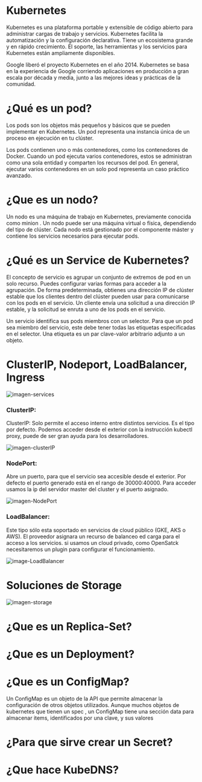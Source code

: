 # Kubernetes

Kubernetes es una plataforma portable y extensible de código abierto para administrar cargas de trabajo y servicios. 
Kubernetes facilita la automatización y la configuración declarativa. Tiene un ecosistema grande y en rápido crecimiento. 
El soporte, las herramientas y los servicios para Kubernetes están ampliamente disponibles.

Google liberó el proyecto Kubernetes en el año 2014. Kubernetes se basa en la experiencia de Google corriendo aplicaciones en producción a 
gran escala por década y media, junto a las mejores ideas y prácticas de la comunidad.

# ¿Qué es un pod?

Los pods son los objetos más pequeños y básicos que se pueden implementar en Kubernetes. Un pod representa una instancia única de un proceso en ejecución en tu clúster.

Los pods contienen uno o más contenedores, como los contenedores de Docker. Cuando un pod ejecuta varios contenedores, estos se administran como una sola entidad y comparten los recursos del pod. En general, ejecutar varios contenedores en un solo pod representa un caso práctico avanzado.

# ¿Que es un nodo?

Un nodo es una máquina de trabajo en Kubernetes, previamente conocida como minion . Un nodo puede ser una máquina virtual o física, dependiendo del tipo de clúster. Cada nodo está gestionado por el componente máster y contiene los servicios necesarios para ejecutar pods.

# ¿Qué es un Service de Kubernetes?

El concepto de servicio es agrupar un conjunto de extremos de pod en un solo recurso. Puedes configurar varias formas para acceder a la agrupación. De forma predeterminada, obtienes una dirección IP de clúster estable que los clientes dentro del clúster pueden usar para comunicarse con los pods en el servicio. Un cliente envía una solicitud a una dirección IP estable, y la solicitud se enruta a uno de los pods en el servicio.

Un servicio identifica sus pods miembros con un selector. Para que un pod sea miembro del servicio, este debe tener todas las etiquetas especificadas en el selector. Una etiqueta es un par clave-valor arbitrario adjunto a un objeto.

# ClusterIP, Nodeport, LoadBalancer, Ingress

![imagen-services](https://github.com/ltiisidii/kubernetes-tux/blob/main/tnK94zrEwyNe1hL-PhJXOA.png)

### ClusterIP:

ClusterIP: Solo permite el acceso interno entre distintos servicios. Es el tipo por defecto. Podemos acceder desde el exterior con la instrucción kubectl proxy, puede de ser gran ayuda para los desarrolladores.

![imagen-clusterIP](https://github.com/ltiisidii/kubernetes-tux/blob/main/clusterip.png)

### NodePort: 

Abre un puerto, para que el servicio sea accesible desde el exterior. Por defecto el puerto generado está en el rango de 30000:40000. Para acceder usamos la ip del servidor master del cluster y el puerto asignado.

![imagen-NodePort](https://github.com/ltiisidii/kubernetes-tux/blob/main/nodeport.png)

### LoadBalancer: 

Este tipo sólo esta soportado en servicios de cloud público (GKE, AKS o AWS). El proveedor asignara un recurso de balanceo ed carga para el acceso a los servicios. si usamos un cloud privado, como OpenSatck necesitaremos un plugin para configurar el funcionamiento.

![image-LoadBalancer](https://github.com/ltiisidii/kubernetes-tux/blob/main/loadbalancer.png)


# Soluciones de Storage

![imagen-storage](https://github.com/ltiisidii/kubernetes-tux/blob/main/eUpYUJz3bTBAcyMCI6ThOw.png)

# ¿Que es un Replica-Set?

# ¿Que es un Deployment?

# ¿Que es un ConfigMap?

Un ConfigMap es un objeto de la API que permite almacenar la configuración de otros objetos utilizados. Aunque muchos objetos de kubernetes que tienen un spec , un ConfigMap tiene una sección data para almacenar items, identificados por una clave, y sus valores

# ¿Para que sirve crear un Secret?

# ¿Que hace KubeDNS?



